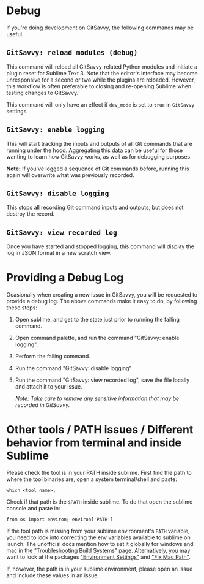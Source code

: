 # Debug

If you're doing development on GitSavvy, the following commands may be useful.


## `GitSavvy: reload modules (debug)`

This command will reload all GitSavvy-related Python modules and initiate a plugin reset for Sublime Text 3.  Note that the editor's interface may become unresponsive for a second or two while the plugins are reloaded.  However, this workflow is often preferable to closing and re-opening Sublime when testing changes to GitSavvy.

This command will only have an effect if `dev_mode` is set to `true` in `GitSavvy` settings.


## `GitSavvy: enable logging`

This will start tracking the inputs and outputs of all Git commands that are running under the hood.  Aggregating this data can be useful for those wanting to learn how GitSavvy works, as well as for debugging purposes.

**Note:** If you've logged a sequence of Git commands before, running this again will overwrite what was previously recorded.


## `GitSavvy: disable logging`

This stops all recording Git command inputs and outputs, but does not destroy the record.

## `GitSavvy: view recorded log`

Once you have started and stopped logging, this command will display the log in JSON format in a new scratch view.

# Providing a Debug Log

Ocasionally when creating a new issue in GitSavvy, you will be requested to provide a debug log. The above commands make it easy to do, by following these steps:

   1. Open sublime, and get to the state just prior to running the failing command.
   2. Open command palette, and run the command "GitSavvy: enable logging".
   3. Perform the failing command.
   4. Run the command "GitSavvy: disable logging"
   5. Run the command "GitSavvy: view recorded log",
      save the file locally and attach it to your issue.
      
      _Note: Take care to remove any sensitive information that may be recorded in GitSavvy._

# Other tools / PATH issues / Different behavior from terminal and inside Sublime

Please check the tool is in your PATH inside sublime.
First find the path to where the tool binaries are, open a system terminal/shell and paste:

    which <tool_name>;

Check if that path is the `$PATH` inside sublime. To do that open the sublime console and paste in:

    from os import environ; environ['PATH']

If the tool path is missing from your sublime environment's `PATH` variable, you need to look into correcting the env variables available to sublime on launch. The unofficial docs mention how to set it globally for windows and mac in [the "Troubleshooting Build Systems" page][2]. Alternatively, you may want to look at the packages ["Environment Settings"][3] and ["Fix Mac Path"][4].

If, however, the path is in your sublime environment, please open an issue and include these values in an issue.

[1]: https://github.com/timbrel/GitSavvy/issues/684#issuecomment-323579850
[2]: http://docs.sublimetext.info/en/latest/reference/build_systems/troubleshooting.html
[3]: https://packagecontrol.io/packages/Environment%20Settings
[4]: https://packagecontrol.io/packages/Fix%20Mac%20Path
